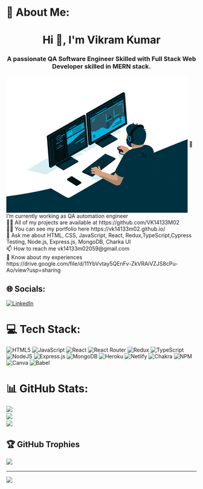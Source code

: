 # 💫 About Me:

<h1 align="center">Hi 👋, I'm Vikram Kumar</h1>
<h3 align="center">A passionate QA Software Engineer Skilled with Full Stack Web Developer skilled in MERN stack.</h3>
<img align="center" src="./animation.gif" alt="animation">
🌱 I’m currently working as QA automation engineer<br>👨‍💻 All of my projects are available at https://github.com/VK14133M02<br>👨‍💻 You can see my portfolio here https://vk14133m02.github.io/<br>💬 Ask me about HTML, CSS, JavaScript, React, Redux,TypeScript,Cypress Testing, Node.js, Express.js, MongoDB, Charka UI<br>📫 How to reach me vk14133m02059@gmail.com<br>📄 Know about my experiences https://drive.google.com/file/d/11YbVvtay5QEnFv-ZkVRAiVZJS8cPu-Ao/view?usp=sharing

## 🌐 Socials:

[![LinkedIn](https://img.shields.io/badge/LinkedIn-%230077B5.svg?logo=linkedin&logoColor=white)](https://linkedin.com/in/vikram-kumar850)

# 💻 Tech Stack:

![HTML5](https://img.shields.io/badge/html5-%23E34F26.svg?style=for-the-badge&logo=html5&logoColor=white) ![JavaScript](https://img.shields.io/badge/javascript-%23323330.svg?style=for-the-badge&logo=javascript&logoColor=%23F7DF1E) ![React](https://img.shields.io/badge/react-%2320232a.svg?style=for-the-badge&logo=react&logoColor=%2361DAFB) ![React Router](https://img.shields.io/badge/React_Router-CA4245?style=for-the-badge&logo=react-router&logoColor=white) ![Redux](https://img.shields.io/badge/redux-%23593d88.svg?style=for-the-badge&logo=redux&logoColor=white) ![TypeScript](https://img.shields.io/badge/typescript-%23007ACC.svg?style=for-the-badge&logo=typescript&logoColor=white) ![NodeJS](https://img.shields.io/badge/node.js-6DA55F?style=for-the-badge&logo=node.js&logoColor=white) ![Express.js](https://img.shields.io/badge/express.js-%23404d59.svg?style=for-the-badge&logo=express&logoColor=%2361DAFB) ![MongoDB](https://img.shields.io/badge/MongoDB-%234ea94b.svg?style=for-the-badge&logo=mongodb&logoColor=white) ![Heroku](https://img.shields.io/badge/heroku-%23430098.svg?style=for-the-badge&logo=heroku&logoColor=white) ![Netlify](https://img.shields.io/badge/netlify-%23000000.svg?style=for-the-badge&logo=netlify&logoColor=#00C7B7) ![Chakra](https://img.shields.io/badge/chakra-%234ED1C5.svg?style=for-the-badge&logo=chakraui&logoColor=white) ![NPM](https://img.shields.io/badge/NPM-%23000000.svg?style=for-the-badge&logo=npm&logoColor=white) ![Canva](https://img.shields.io/badge/Canva-%2300C4CC.svg?style=for-the-badge&logo=Canva&logoColor=white) ![Babel](https://img.shields.io/badge/Babel-F9DC3e?style=for-the-badge&logo=babel&logoColor=black)

# 📊 GitHub Stats:

![](https://github-readme-stats.vercel.app/api?username=VK14133M02&theme=slateorange&hide_border=true&include_all_commits=true&count_private=false)<br/>
![](https://github-readme-streak-stats.herokuapp.com/?user=VK14133M02&theme=slateorange&hide_border=true)<br/>
![](https://github-readme-stats.vercel.app/api/top-langs/?username=VK14133M02&theme=slateorange&hide_border=true&include_all_commits=true&count_private=false&layout=compact)

## 🏆 GitHub Trophies

![](https://github-profile-trophy.vercel.app/?username=VK14133M02&theme=radical&no-frame=true&no-bg=false&margin-w=4)

---

[![](https://visitcount.itsvg.in/api?id=VK14133M02&icon=5&color=3)](https://visitcount.itsvg.in)

<!-- Proudly created with GPRM ( https://gprm.itsvg.in ) -->
